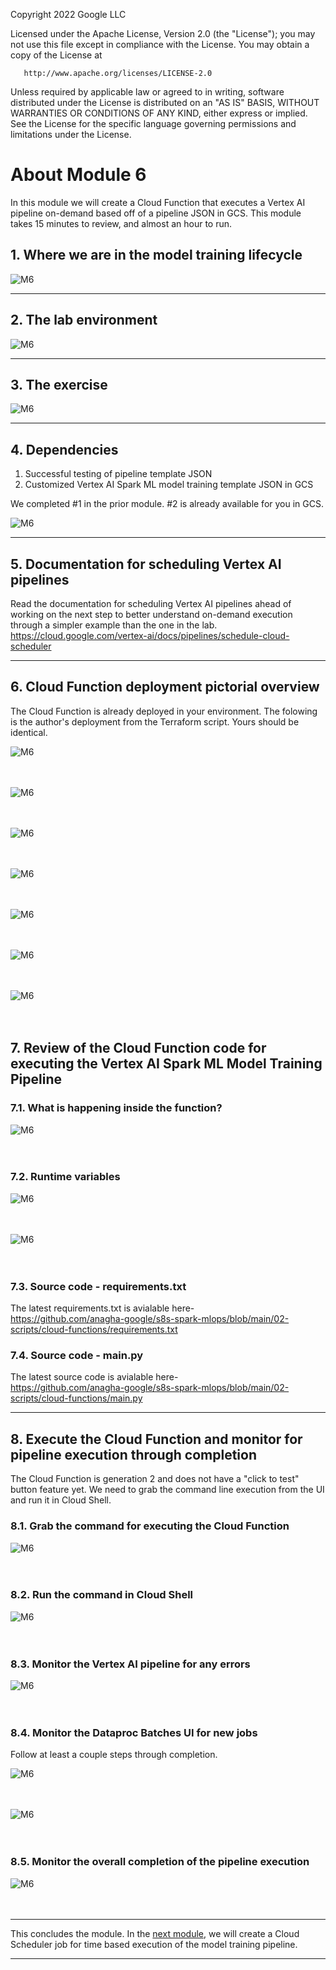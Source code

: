 <!---->
  Copyright 2022 Google LLC
 
  Licensed under the Apache License, Version 2.0 (the "License");
  you may not use this file except in compliance with the License.
  You may obtain a copy of the License at
 
       http://www.apache.org/licenses/LICENSE-2.0
 
  Unless required by applicable law or agreed to in writing, software
  distributed under the License is distributed on an "AS IS" BASIS,
  WITHOUT WARRANTIES OR CONDITIONS OF ANY KIND, either express or implied.
  See the License for the specific language governing permissions and
  limitations under the License.
 <!---->

# About Module 6

In this module we will create a Cloud Function that executes a Vertex AI pipeline on-demand based off of a pipeline JSON in GCS. This module takes 15 minutes to review, and almost an hour to run.

## 1. Where we are in the model training lifecycle

![M6](../06-images/module-6-01.png)   


<hr>

## 2. The lab environment

![M6](../06-images/module-6-02.png)   


<hr>

## 3. The exercise

![M6](../06-images/module-6-03.png)   

<hr>

## 4. Dependencies

1. Successful testing of pipeline template JSON
2. Customized Vertex AI Spark ML model training template JSON in GCS

We completed #1 in the prior module. #2 is already available for you in GCS.

![M6](../06-images/module-6-04.png)   

<hr>

## 5. Documentation for scheduling Vertex AI pipelines

Read the documentation for scheduling Vertex AI pipelines ahead of working on the next step to better understand on-demand execution through a simpler example than the one in the lab.<br>
https://cloud.google.com/vertex-ai/docs/pipelines/schedule-cloud-scheduler

<hr>

## 6. Cloud Function deployment pictorial overview

The Cloud Function is already deployed in your environment. The folowing is the author's deployment from the Terraform script. Yours should be identical.

![M6](../06-images/module-6-05.png)   
<br><br>

![M6](../06-images/module-6-06.png)   
<br><br>

![M6](../06-images/module-6-07.png)   
<br><br>

![M6](../06-images/module-6-08.png)   
<br><br>

![M6](../06-images/module-6-09.png)   
<br><br>

![M6](../06-images/module-6-10.png)   
<br><br>

![M6](../06-images/module-6-11.png)   
<br><br>


## 7. Review of the Cloud Function code for executing the Vertex AI Spark ML Model Training Pipeline

### 7.1. What is happening inside the function?

![M6](../06-images/module-6-13.png)   
<br><br>

### 7.2. Runtime variables

![M6](../06-images/module-6-12.png)   
<br><br>

![M6](../06-images/module-6-14.png)   
<br><br>

### 7.3. Source code - requirements.txt

The latest requirements.txt is avialable here-<br>
https://github.com/anagha-google/s8s-spark-mlops/blob/main/02-scripts/cloud-functions/requirements.txt

### 7.4. Source code - main.py
The latest source code is avialable here-<br>
https://github.com/anagha-google/s8s-spark-mlops/blob/main/02-scripts/cloud-functions/main.py
<hr>

## 8. Execute the Cloud Function and monitor for pipeline execution through completion
The Cloud Function is generation 2 and does not have a "click to test" button feature yet. We need to grab the command line execution from the UI and run it in Cloud Shell.

### 8.1. Grab the command for executing the Cloud Function
![M6](../06-images/module-6-15.png)   
<br><br>

### 8.2. Run the command in Cloud Shell
![M6](../06-images/module-6-16.png)   
<br><br>

### 8.3. Monitor the Vertex AI pipeline for any errors
![M6](../06-images/module-6-17.png)   
<br><br>

### 8.4. Monitor the Dataproc Batches UI for new jobs
Follow at least a couple steps through completion.

![M6](../06-images/module-6-18.png)   
<br><br>

![M6](../06-images/module-6-19.png)   
<br><br>

### 8.5. Monitor the overall completion of the pipeline execution
![M6](../06-images/module-6-20.png)   
<br><br>

<hr>

This concludes the module. In the [next module](../05-lab-guide/Module-07-Schedule-VertexAI-Pipeline.md), we will create a Cloud Scheduler job for time based execution of the model training pipeline.

<hr>



